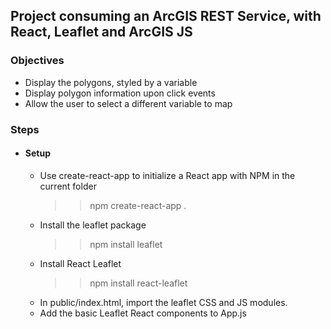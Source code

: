 ## Project consuming an ArcGIS REST Service, with React, Leaflet and ArcGIS JS

### Objectives

- Display the polygons, styled by a variable
- Display polygon information upon click events
- Allow the user to select a different variable to map

### Steps

- #### Setup

  - Use create-react-app to initialize a React app with NPM in the current folder
    > > npm create-react-app .
  - Install the leaflet package
    > > npm install leaflet
  - Install React Leaflet
    > > npm install react-leaflet
  - In public/index.html, import the leaflet CSS and JS modules.
  - Add the basic Leaflet React components to App.js
